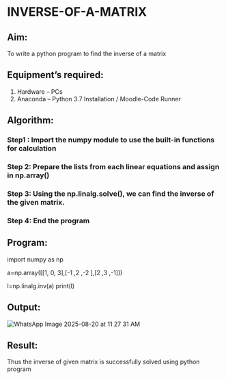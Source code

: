 # INVERSE-OF-A-MATRIX
## Aim:
To write a python program to find the inverse of a matrix
## Equipment’s required:
1. 	Hardware – PCs
2. 	Anaconda – Python 3.7 Installation / Moodle-Code Runner
## Algorithm:
### Step1 : Import the numpy module to use the built-in functions for calculation
### Step 2: Prepare the lists from each linear equations and assign in np.array()
### Step 3: Using the np.linalg.solve(), we can find the inverse of the given matrix.
### Step 4: End the program

## Program:
import numpy as np

a=np.array([[1, 0, 3],[-1 ,2 ,-2 ],[2 ,3 ,-1]])
 
l=np.linalg.inv(a)
print(l)

## Output:

![WhatsApp Image 2025-08-20 at 11 27 31 AM](https://github.com/user-attachments/assets/52e5133f-2433-4805-9c13-01e45e220937)

## Result:
Thus the inverse of given matrix is successfully solved using python program

